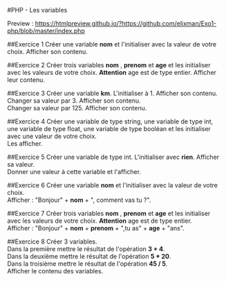 #PHP - Les variables

Preview : https://htmlpreview.github.io/?https://github.com/elixman/Exo1-php/blob/master/index.php

##Exercice 1
Créer une variable **nom** et l'initialiser avec la valeur de votre choix.  Afficher son contenu.

##Exercice 2
Créer trois variables **nom** , **prenom** et **age** et les initialiser avec les valeurs de votre choix.  **Attention** age est de type entier.  Afficher leur contenu.

##Exercice 3
Créer une variable **km**. L'initialiser à 1. Afficher son contenu.  
Changer sa valeur par 3. Afficher son contenu.  
Changer sa valeur par 125. Afficher son contenu.

##Exercice 4
Créer une variable de type string, une variable de type int, une variable de type float, une variable de type booléan et les initialiser avec une valeur de votre choix.  
Les afficher.

##Exercice 5
Créer une variable de type int. L'initialiser avec **rien**. Afficher sa valeur.  
Donner une valeur à cette variable et l'afficher.

##Exercice 6
Créer une variable **nom** et l'initialiser avec la valeur de votre choix.  
Afficher : "Bonjour" + **nom** + ", comment vas tu ?".

##Exercice 7
Créer trois variables **nom** , **prenom** et **age** et les initialiser avec les valeurs de votre choix.  **Attention** age est de type entier.  
Afficher : "Bonjour" + **nom** + **prenom** + ",tu as" + **age** + "ans".

##Exercice 8
Créer 3 variables.  
Dans la première mettre le résultat de l'opération **3 + 4**.  
Dans la deuxième mettre le résultat de l'opération **5 * 20**.  
Dans la troisième mettre le résultat de l'opération **45 / 5**.  
Afficher le contenu des variables.
